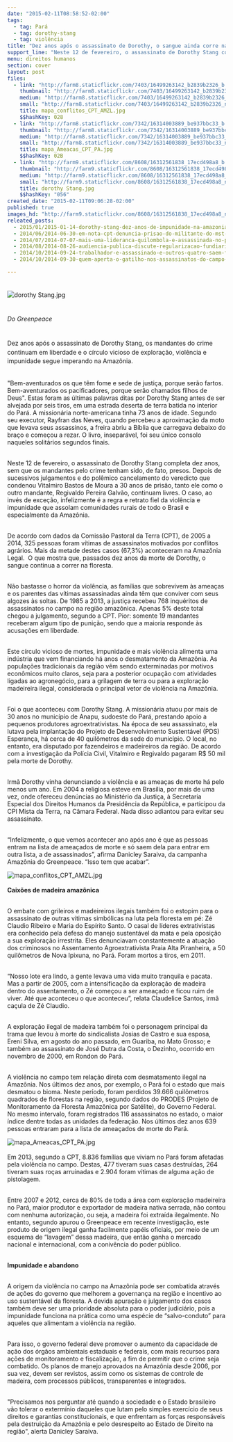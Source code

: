 ```yaml
---
date: "2015-02-11T08:58:52-02:00"
tags:
  - tag: Pará
  - tag: dorothy-stang
  - tag: violência
title: "Dez anos após o assassinato de Dorothy, o sangue ainda corre na floresta"
support_line: "Neste 12 de fevereiro, o assassinato de Dorothy Stang completa dez anos, sem que os mandantes pelo crime tenham sido, de fato, presos."
menu: direitos humanos
section: cover
layout: post
files:
  - link: "http://farm8.staticflickr.com/7403/16499263142_b2839b2326_b.jpg"
    thumbnail: "http://farm8.staticflickr.com/7403/16499263142_b2839b2326_t.jpg"
    medium: "http://farm8.staticflickr.com/7403/16499263142_b2839b2326_z.jpg"
    small: "http://farm8.staticflickr.com/7403/16499263142_b2839b2326_n.jpg"
    title: mapa_conflitos_CPT_AMZL.jpg
    $$hashKey: 028
  - link: "http://farm8.staticflickr.com/7342/16314003889_be937bbc33_b.jpg"
    thumbnail: "http://farm8.staticflickr.com/7342/16314003889_be937bbc33_t.jpg"
    medium: "http://farm8.staticflickr.com/7342/16314003889_be937bbc33_z.jpg"
    small: "http://farm8.staticflickr.com/7342/16314003889_be937bbc33_n.jpg"
    title: mapa_Ameacas_CPT_PA.jpg
    $$hashKey: 02B
  - link: "http://farm9.staticflickr.com/8608/16312561838_17ecd498a8_b.jpg"
    thumbnail: "http://farm9.staticflickr.com/8608/16312561838_17ecd498a8_t.jpg"
    medium: "http://farm9.staticflickr.com/8608/16312561838_17ecd498a8_z.jpg"
    small: "http://farm9.staticflickr.com/8608/16312561838_17ecd498a8_n.jpg"
    title: dorothy Stang.jpg
    $$hashKey: "056"
created_date: "2015-02-11T09:06:28-02:00"
published: true
images_hd: "http://farm9.staticflickr.com/8608/16312561838_17ecd498a8_n.jpg"
releated_posts:
  - 2015/01/2015-01-14-dorothy-stang-dez-anos-de-impunidade-na-amazonia.md
  - 2014/06/2014-06-30-em-nota-cpt-denuncia-prisao-do-militante-do-mst-em-maraba.md
  - 2014/07/2014-07-07-mais-uma-lideranca-quilombola-e-assassinada-no-para.md
  - 2014/08/2014-08-26-audiencia-publica-discute-regularizacao-fundiaria-e-ambiental-no-para.md
  - 2014/10/2014-09-24-trabalhador-e-assassinado-e-outros-quatro-saem-feridos-em-fazenda-do-para.md
  - 2014/10/2014-09-30-quem-aperta-o-gatilho-nos-assassinatos-do-campo-no-para.md

---
```

<p style="line-height: 20.7999992370605px;"><br />
<img alt="dorothy Stang.jpg" src="http://farm9.staticflickr.com/8608/16312561838_17ecd498a8_b.jpg" /></p>

<p style="line-height: 20.7999992370605px;"><br />
<em>Do Greenpeace</em></p>

<p style="line-height: 20.7999992370605px;"><br />
Dez anos ap&oacute;s o assassinato de Dorothy Stang, os mandantes do crime continuam em liberdade e o c&iacute;rculo vicioso de explora&ccedil;&atilde;o, viol&ecirc;ncia e impunidade segue imperando na Amaz&ocirc;nia.</p>

<p><br />
&quot;Bem-aventurados os que t&ecirc;m fome e sede de justi&ccedil;a, porque ser&atilde;o fartos. Bem-aventurados os pacificadores, porque ser&atilde;o chamados filhos de Deus&quot;. Estas foram as &uacute;ltimas palavras ditas por Dorothy Stang antes de ser alvejada por seis tiros, em uma estrada deserta de terra batida no interior do Par&aacute;. A mission&aacute;ria norte-americana tinha 73 anos de idade. Segundo seu executor, Rayfran das Neves, quando percebeu a aproxima&ccedil;&atilde;o da moto que levava seus assassinos, a freira abriu a B&iacute;blia que carregava debaixo do bra&ccedil;o e come&ccedil;ou a rezar. O livro, insepar&aacute;vel, foi seu &uacute;nico consolo naqueles solit&aacute;rios segundos finais.</p>

<p><br />
Neste 12 de fevereiro, o assassinato de Dorothy Stang completa dez anos, sem que os mandantes pelo crime tenham sido, de fato, presos. Depois de sucessivos julgamentos e do pol&ecirc;mico cancelamento do veredicto que condenou Vitalmiro Bastos de Moura a 30 anos de pris&atilde;o, tanto ele como o outro mandante, Regivaldo Pereira Galv&atilde;o, continuam livres. O caso, ao inv&eacute;s de exce&ccedil;&atilde;o, infelizmente &eacute; a regra e retrato fiel da viol&ecirc;ncia e impunidade que assolam comunidades rurais de todo o Brasil e especialmente da Amaz&ocirc;nia.</p>

<p><br />
De acordo com dados da Comiss&atilde;o Pastoral da Terra (CPT), de 2005 a 2014, 325 pessoas foram v&iacute;timas de assassinatos motivados por conflitos agr&aacute;rios. Mais da metade destes casos (67,3%) aconteceram na Amaz&ocirc;nia Legal. &nbsp;O que mostra que, passados dez anos da morte de Dorothy, o sangue continua a correr na floresta.</p>

<p><br />
N&atilde;o bastasse o horror da viol&ecirc;ncia, as fam&iacute;lias que sobrevivem &agrave;s amea&ccedil;as e os parentes das v&iacute;timas assassinadas ainda t&ecirc;m que conviver com seus algozes &agrave;s soltas. De 1985 a 2013, a justi&ccedil;a recebeu 768 inqu&eacute;ritos de assassinatos no campo na regi&atilde;o amaz&ocirc;nica. Apenas 5% deste total chegou a julgamento, segundo a CPT. Pior: somente 19 mandantes receberam algum tipo de puni&ccedil;&atilde;o, sendo que a maioria responde &agrave;s acusa&ccedil;&otilde;es em liberdade.</p>

<p><br />
Este c&iacute;rculo vicioso de mortes, impunidade e mais viol&ecirc;ncia alimenta uma ind&uacute;stria que vem financiando h&aacute; anos o desmatamento da Amaz&ocirc;nia. As popula&ccedil;&otilde;es tradicionais da regi&atilde;o v&ecirc;m sendo exterminadas por motivos econ&ocirc;micos muito claros, seja para a posterior ocupa&ccedil;&atilde;o com atividades ligadas ao agroneg&oacute;cio, para a grilagem de terra ou para a explora&ccedil;&atilde;o madeireira ilegal, considerada o principal vetor de viol&ecirc;ncia na Amaz&ocirc;nia.</p>

<p><br />
Foi o que aconteceu com Dorothy Stang. A mission&aacute;ria atuou por mais de 30 anos no munic&iacute;pio de Anapu, sudoeste do Par&aacute;, prestando apoio a pequenos produtores agroextrativistas. Na &eacute;poca de seu assassinato, ela lutava pela implanta&ccedil;&atilde;o do Projeto de Desenvolvimento Sustent&aacute;vel (PDS) Esperan&ccedil;a, h&aacute; cerca de 40 quil&ocirc;metros da sede do munic&iacute;pio. O local, no entanto, era disputado por fazendeiros e madeireiros da regi&atilde;o. De acordo com a investiga&ccedil;&atilde;o da Pol&iacute;cia Civil, Vitalmiro e Regivaldo pagaram R$ 50 mil pela morte de Dorothy.</p>

<p><br />
Irm&atilde; Dorothy vinha denunciando a viol&ecirc;ncia e as amea&ccedil;as de morte h&aacute; pelo menos um ano. Em 2004 a religiosa esteve em Bras&iacute;lia, por mais de uma vez, onde ofereceu den&uacute;ncias ao Minist&eacute;rio da Justi&ccedil;a, &agrave; Secretaria Especial dos Direitos Humanos da Presid&ecirc;ncia da Rep&uacute;blica, e participou da CPI Mista da Terra, na C&acirc;mara Federal. Nada disso adiantou para evitar seu assassinato.</p>

<p><br />
&ldquo;Infelizmente, o que vemos acontecer ano ap&oacute;s ano &eacute; que as pessoas entram na lista de amea&ccedil;ados de morte e s&oacute; saem dela para entrar em outra lista, a de assassinados&rdquo;, afirma Danicley Saraiva, da campanha Amaz&ocirc;nia do Greenpeace. &ldquo;Isso tem que acabar&rdquo;.</p>

<p><img alt="mapa_conflitos_CPT_AMZL.jpg" src="http://farm8.staticflickr.com/7403/16499263142_b2839b2326_b.jpg" /><br />
<br />
<strong>Caix&otilde;es de madeira amaz&ocirc;nica</strong></p>

<p><br />
O embate com grileiros e madeireiros ilegais tamb&eacute;m foi o estopim para o assassinato de outras v&iacute;timas simb&oacute;licas na luta pela floresta em p&eacute;: Z&eacute; Claudio Ribeiro e Maria do Esp&iacute;rito Santo. O casal de l&iacute;deres extrativistas era conhecido pela defesa do manejo sustent&aacute;vel da mata e pela oposi&ccedil;&atilde;o a sua explora&ccedil;&atilde;o irrestrita. Eles denunciavam constantemente a atua&ccedil;&atilde;o dos criminosos no Assentamento Agroextrativista Praia Alta Piranheira, a 50 quil&ocirc;metros de Nova Ipixuna, no Par&aacute;. Foram mortos a tiros, em 2011.</p>

<p><br />
&ldquo;Nosso lote era lindo, a gente levava uma vida muito tranquila e pacata. Mas a partir de 2005, com a intensifica&ccedil;&atilde;o da explora&ccedil;&atilde;o de madeira dentro do assentamento, o Z&eacute; come&ccedil;ou a ser amea&ccedil;ado e ficou ruim de viver. At&eacute; que aconteceu o que aconteceu&rdquo;, relata Claudelice Santos, irm&atilde; ca&ccedil;ula de Z&eacute; Claudio.</p>

<p><br />
A explora&ccedil;&atilde;o ilegal de madeira tamb&eacute;m foi o personagem principal da trama que levou &agrave; morte do sindicalista Josias de Castro e sua esposa, Ereni Silva, em agosto do ano passado, em Guariba, no Mato Grosso; e tamb&eacute;m ao assassinato de Jos&eacute; Dutra da Costa, o Dezinho, ocorrido em novembro de 2000, em Rondon do Par&aacute;.</p>

<p><br />
A viol&ecirc;ncia no campo tem rela&ccedil;&atilde;o direta com desmatamento ilegal na Amaz&ocirc;nia. Nos &uacute;ltimos dez anos, por exemplo, o Par&aacute; foi o estado que mais desmatou o bioma. Neste per&iacute;odo, foram perdidos 39.666 quil&ocirc;metros quadrados de florestas na regi&atilde;o, segundo dados do PRODES (Projeto de Monitoramento da Floresta Amaz&ocirc;nica por Sat&eacute;lite), do Governo Federal. No mesmo intervalo, foram registrados 116 assassinatos no estado, o maior &iacute;ndice dentre todas as unidades da federa&ccedil;&atilde;o. Nos &uacute;ltimos dez anos 639 pessoas entraram para a lista de amea&ccedil;ados de morte do Par&aacute;.</p>

<p><img alt="mapa_Ameacas_CPT_PA.jpg" src="http://farm8.staticflickr.com/7342/16314003889_be937bbc33_b.jpg" /><br />
<br />
Em 2013, segundo a CPT, 8.836 fam&iacute;lias que viviam no Par&aacute; foram afetadas pela viol&ecirc;ncia no campo. Destas, 477 tiveram suas casas destru&iacute;das, 264 tiveram suas ro&ccedil;as arruinadas e 2.904 foram v&iacute;timas de alguma a&ccedil;&atilde;o de pistolagem.</p>

<p><br />
Entre 2007 e 2012, cerca de 80% de toda a &aacute;rea com explora&ccedil;&atilde;o madeireira no Par&aacute;, maior produtor e exportador de madeira nativa serrada, n&atilde;o contou com nenhuma autoriza&ccedil;&atilde;o, ou seja, a madeira foi extra&iacute;da ilegalmente. No entanto, segundo apurou o Greenpeace em recente investiga&ccedil;&atilde;o, este produto de origem ilegal ganha facilmente pap&eacute;is oficiais, por meio de um esquema de &ldquo;lavagem&rdquo; dessa madeira, que ent&atilde;o ganha o mercado nacional e internacional, com a coniv&ecirc;ncia do poder p&uacute;blico.</p>

<p><br />
<strong>Impunidade e abandono</strong></p>

<p><br />
A origem da viol&ecirc;ncia no campo na Amaz&ocirc;nia pode ser combatida atrav&eacute;s de a&ccedil;&otilde;es do governo que melhorem a governan&ccedil;a na regi&atilde;o e incentivo ao uso sustent&aacute;vel da floresta. A devida apura&ccedil;&atilde;o e julgamento dos casos tamb&eacute;m deve ser uma prioridade absoluta para o poder judici&aacute;rio, pois a impunidade funciona na pr&aacute;tica como uma esp&eacute;cie de &ldquo;salvo-conduto&rdquo; para aqueles que alimentam a viol&ecirc;ncia na regi&atilde;o.</p>

<p><br />
Para isso, o governo federal deve promover o aumento da capacidade de a&ccedil;&atilde;o dos &oacute;rg&atilde;os ambientais estaduais e federais, com mais recursos para a&ccedil;&otilde;es de monitoramento e fiscaliza&ccedil;&atilde;o, a fim de permitir que o crime seja combatido. Os planos de manejo aprovados na Amaz&ocirc;nia desde 2006, por sua vez, devem ser revistos, assim como os sistemas de controle de madeira, com processos p&uacute;blicos, transparentes e integrados.</p>

<p><br />
&quot;Precisamos nos perguntar at&eacute; quando a sociedade e o Estado brasileiro v&atilde;o tolerar o exterm&iacute;nio daqueles que lutam pelo simples exerc&iacute;cio de seus direitos e garantias constitucionais, e que enfrentam as for&ccedil;as respons&aacute;veis pela destrui&ccedil;&atilde;o da Amaz&ocirc;nia e pelo desrespeito ao Estado de Direito na regi&atilde;o&quot;, alerta Danicley Saraiva.</p>
